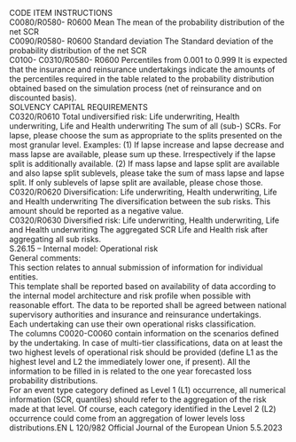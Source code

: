  
CODE  ITEM  INSTRUCTIONS  
C0080/R0580- 
R0600  Mean  The mean of the probability distribution of the net SCR  
C0090/R0580- 
R0600  Standard deviation  The Standard deviation of the probability distribution of the net SCR  
C0100- 
C0310/R0580- 
R0600  Percentiles from 0.001 to 
0.999  It is expected that the insurance and reinsurance undertakings indicate the 
amounts of the percentiles required in the table related to the probability 
distribution obtained based on the simulation process (net of reinsurance and 
on discounted basis).  
SOLVENCY CAPITAL REQUIREMENTS  
C0320/R0610  Total undiversified risk: Life 
underwriting, 
Health underwriting, Life and 
Health underwriting  The sum of all (sub-) SCRs. 
For lapse, please choose the sum as appropriate to the splits presented on the 
most granular level. 
Examples: (1) If lapse increase and lapse decrease and mass lapse are available, 
please sum up these. Irrespectively if the lapse split is additionally available. (2) If 
mass lapse and lapse split are available and also lapse split sublevels, please take 
the sum of mass lapse and lapse split. If only sublevels of lapse split are available, 
please chose those.  
C0320/R0620  Diversification: 
Life underwriting, 
Health underwriting, Life and 
Health underwriting  The diversification between the sub risks. 
This amount should be reported as a negative value.  
C0320/R0630  Diversified risk: 
Life underwriting, 
Health underwriting, Life and 
Health underwriting  The aggregated SCR Life and Health risk after aggregating all sub risks.  
S.26.15 – Internal model: Operational risk  
General comments:  
This section relates to annual submission of information for individual entities.  
This template shall be reported based on availability of data according to the internal model architecture and risk profile 
when possible with reasonable effort. The data to be reported shall be agreed between national supervisory authorities 
and insurance and reinsurance undertakings.  
Each undertaking can use their own operational risks classification.  
The columns C0020-C0060 contain information on the scenarios defined by the undertaking. In case of multi-tier 
classifications, data on at least the two highest levels of operational risk should be provided (define L1 as the highest 
level and L2 the immediately lower one, if present). All the information to be filled in is related to the one year 
forecasted loss probability distributions.  
For an event type category defined as Level 1 (L1) occurrence, all numerical information (SCR, quantiles) should refer to 
the aggregation of the risk made at that level. Of course, each category identified in the Level 2 (L2) occurrence could 
come from an aggregation of lower levels loss distributions.EN  L 120/982 Official Journal of the European Union 5.5.2023